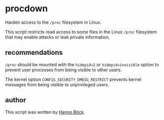 procdown
========

Harden access to the `/proc` filesystem in Linux.

This script restricts read access to some files in the Linux `/proc` filesystem that may
enable attacks or leak private information.

recommendations
---------------

`/proc` should be mounted with the `hidepid=2` or `hidepid=invisible` option to prevent
user processes from being visible to other users.

The kernel option `CONFIG_SECURITY_DMESG_RESTRICT` prevents kernel messages from being
visible to unprivileged users.

author
------

This script was written by [Hanno Böck](https://hboeck.de/).
